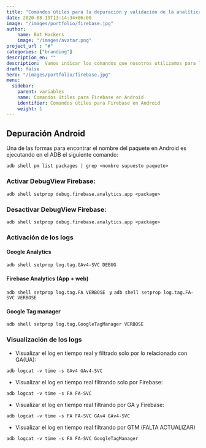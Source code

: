 ```yaml
---
title: "Comandos útiles para la depuración y validación de la analítica en Android"
date: 2020-08-19T13:14:34+06:00
image: "/images/portfolio/firebase.jpg"
author:
    name: Bat Hackers
    image: "/images/avatar.png"
project_url : "#"
categories: ["branding"]
description_en: ""
description:  Vamos indicar los comandos que nosotros utilizamos para la validación y depuración de la analítica en Android.. 
draft: false
hero: "/images/portfolio/firebase.jpg"
menu:
  sidebar:
    parent: variables
    name: Comandos útiles para Firebase en Android
    identifier: Comandos útiles para Firebase en Android
    weight: 1
---
```



## Depuración Android

Una de las formas para encontrar el nombre del paquete en Android es ejecutando en el ADB el siguiente comando: 

```adb shell pm list packages | grep <nombre supuesto paquete> ```



### Activar DebugView Firebase:

``` adb shell setprop debug.firebase.analytics.app <package> ```

### Desactivar DebugView Firebase:
``` adb shell setprop debug.firebase.analytics.app <package> ```

### Activación de los logs

#### Google Analytics
```adb shell setprop log.tag.GAv4-SVC DEBUG ```
 
#### Firebase Analytics (App + web)
```adb shell setprop log.tag.FA VERBOSE ``` y 
```adb shell setprop log.tag.FA-SVC VERBOSE ```

#### Google Tag manager
```adb shell setprop log.tag.GoogleTagManager VERBOSE```

### Visualización de los logs

- Visualizar el log en tiempo real y filtrado solo por lo relacionado con GA(UA):

```adb logcat -v time -s GAv4 GAv4-SVC```
- Visualizar el log en tiempo real  filtrando solo por Firebase:

```adb logcat -v time -s FA FA-SVC```

- Visualizar el log en tiempo real filtrando por GA y Firebase:

```adb logcat -v time -s FA FA-SVC GAv4 GAv4-SVC```

- Visualizar el log en tiempo real filtrando por GTM (FALTA ACTUALIZAR)

```adb logcat -v time -s FA FA-SVC GoogleTagManager```
